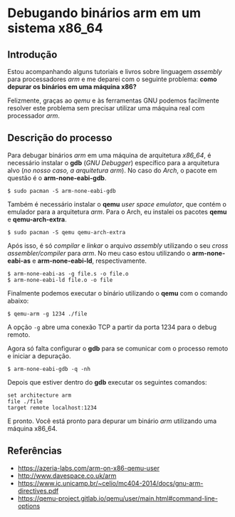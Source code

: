 # Debugando binários arm em um sistema x86_64

## Introdução

Estou acompanhando alguns tutoriais e livros sobre linguagem *assembly*
para processadores *arm* e me deparei com o seguinte problema: **como depurar
os binários em uma máquina x86?**

Felizmente, graças ao *qemu* e às ferramentas GNU podemos facilmente resolver
este problema sem precisar utilizar uma máquina real com processador *arm*.

## Descrição do processo

Para debugar binários *arm* em uma máquina de arquitetura *x86_64*, é
necessário instalar o **gdb** (*GNU Debugger*) específico para a arquitetura
alvo (*no nosso caso, a arquitetura arm*). No caso do *Arch*, o pacote em questão é o **arm-none-eabi-gdb**.

```
$ sudo pacman -S arm-none-eabi-gdb
```

Também é necessário instalar o **qemu** *user space emulator*, que contém o
emulador para a arquitetura *arm*. Para o Arch, eu instalei os pacotes **qemu**
e **qemu-arch-extra**.

```
$ sudo pacman -S qemu qemu-arch-extra
```

Após isso, é só *compilar* e *linkar* o arquivo *assembly* utilizando o seu
*cross assembler/compiler* para *arm*. No meu caso estou utilizando o
**arm-none-eabi-as** e **arm-none-eabi-ld**, respectivamente.

```
$ arm-none-eabi-as -g file.s -o file.o
$ arm-none-eabi-ld file.o -o file
```

Finalmente podemos executar o binário utilizando o **qemu** com o comando abaixo:

```
$ qemu-arm -g 1234 ./file
```

A opção `-g` abre uma conexão TCP a partir da porta 1234 para o debug remoto.

Agora só falta configurar o **gdb** para se comunicar com o processo remoto e
iniciar a depuração.

```
$ arm-none-eabi-gdb -q -nh
```

Depois que estiver dentro do **gdb** executar os seguintes comandos:

```
set architecture arm
file ./file
target remote localhost:1234
```

E pronto. Você está pronto para depurar um binário *arm* utilizando uma máquina
x86_64.

## Referências

- https://azeria-labs.com/arm-on-x86-qemu-user
- http://www.davespace.co.uk/arm
- https://www.ic.unicamp.br/~celio/mc404-2014/docs/gnu-arm-directives.pdf
- https://qemu-project.gitlab.io/qemu/user/main.html#command-line-options
